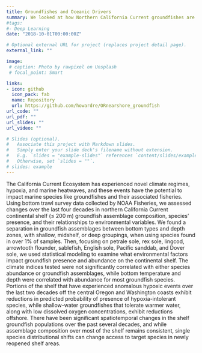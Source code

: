 ```yaml
---
title: Groundfishes and Oceanic Drivers
summary: We looked at how Northern California Current groundfishes are influenced by climate and oceanography.
#tags:
#- Deep Learning
date: "2018-10-01T00:00:00Z"

# Optional external URL for project (replaces project detail page).
external_link: ""

image:
 # caption: Photo by rawpixel on Unsplash
 # focal_point: Smart

links:
- icon: github
  icon_pack: fab
  name: Repository
  url: https://github.com/howardre/ORnearshore_groundfish
url_code: ""
url_pdf: ""
url_slides: ""
url_video: ""

# Slides (optional).
#   Associate this project with Markdown slides.
#   Simply enter your slide deck's filename without extension.
#   E.g. `slides = "example-slides"` references `content/slides/example-slides.md`.
#   Otherwise, set `slides = ""`.
# slides: example
---
```


The California Current Ecosystem has experienced novel climate regimes, hypoxia, and marine heatwaves, and these events have the potential to impact marine species like groundfishes and their associated fisheries. Using bottom trawl survey data collected by NOAA Fisheries, we assessed changes over the last four decades in northern California Current continental shelf (≤ 200 m) groundfish assemblage composition, species’ presence, and their relationships to environmental variables. We found a separation in groundfish assemblages between bottom types and depth zones, with shallow, midshelf, or deep groupings, when using species found in over 1% of samples. Then, focusing on petrale sole, rex sole, lingcod, arrowtooth flounder, sablefish, English sole, Pacific sanddab, and Dover sole, we used statistical modeling to examine what environmental factors impact groundfish presence and abundance on the continental shelf. The climate indices tested were not significantly correlated with either species abundance or groundfish assemblages, while bottom temperature and depth were correlated with abundance for most groundfish species. Portions of the shelf that have experienced anomalous hypoxic events over the last two decades off the central Oregon and Washington coasts exhibit reductions in predicted probability of presence of hypoxia-intolerant species, while shallow-water groundfishes that tolerate warmer water, along with low dissolved oxygen concentrations, exhibit reductions offshore. There have been significant spatiotemporal changes in the shelf groundfish populations over the past several decades, and while assemblage composition over most of the shelf remains consistent, single species distributional shifts can change access to target species in newly reopened shelf areas.
